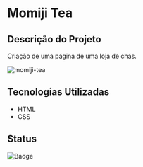 # Momiji Tea

## Descrição do Projeto

Criação de uma página de uma loja de chás.

![momiji-tea](https://github.com/miyazatojj/lojinha/assets/89876548/6ca73446-5732-4a72-b0cd-e41e22bc2366)

## Tecnologias Utilizadas

* HTML
* CSS

## Status

![Badge](https://img.shields.io/badge/STATUS-Concluído-D7DC79?style=for-the-badge)
